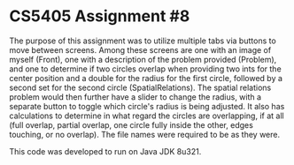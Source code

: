 # CS5405 Assignment #8

The purpose of this assignment was to utilize multiple tabs via buttons to move between screens. Among these screens are one with an image of myself (Front), one with a description of the problem provided (Problem), and one to determine if two circles overlap when providing two ints for the center position and a double for the radius for the first circle, followed by a second set for the second circle (SpatialRelations). The spatial relations problem would then further have a slider to change the radius, with a separate button to toggle which circle's radius is being adjusted. It also has calculations to determine in what regard the circles are overlapping, if at all (full overlap, partial overlap, one circle fully inside the other, edges touching, or no overlap). The file names were required to be as they were.

This code was developed to run on Java JDK 8u321.
